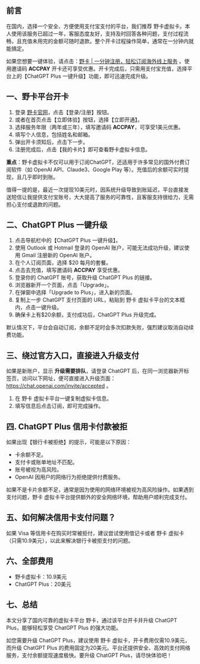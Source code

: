 ## 前言
在国内，选择一个安全、方便使用支付宝支付的平台，我们推荐 野卡虚拟卡。本人使用该服务已超过一年，客服态度友好，支持及时回答各种问题，支付过程流畅，且充值未用完的金额可随时退款。整个开卡过程操作简单，通常在一分钟内就能搞定。

如果您想要一键体验，请点击：[野卡 | 一分钟注册，轻松订阅海外线上服务](https://bit.ly/bewildcard) 。使用邀请码 **ACCPAY** 开卡还可享受优惠。开卡完成后，只需用支付宝充值，选择平台上的【ChatGPT Plus 一键升级】功能，即可迅速完成升级。

## 一、野卡平台开卡

1. 登录 [野卡官网](https://bit.ly/bewildcard)，点击【登录/注册】按钮。
2. 或者在首页点击【立即体验】按钮，选择【立即开通】。
3. 选择服务年限（两年或三年），填写邀请码 **ACCPAY**，可享受1美元优惠。
4. 填写个人信息，包括姓名和邮箱。
5. 弹出开卡须知后，点击下一步。
6. 注册完成后，点击【我的卡片】即可查看野卡虚拟卡信息。

**重点**：野卡虚拟卡不仅可以用于订阅ChatGPT，还适用于许多常见的国外付费订阅软件（如 OpenAI API、Claude3、Google Play 等）。充值后的余额可实时提现，且几乎即时到账。

值得一提的是，最近一次提现10美元时，因系统升级导致到账延迟，平台直接发送短信让我提供支付宝账号，大大提高了服务的可靠性，且客服支持很给力，无需担心支付或退款的问题。

## 二、ChatGPT Plus 一键升级

1. 点击导航栏中的【ChatGPT Plus 一键升级】。
2. 使用 Outlook 或 Hotmail 登录的 OpenAI 账户，可能无法成功升级，建议使用 Gmail 注册新的 OpenAI 账户。
3. 在个人订阅页面，选择 $20 每月的套餐。
4. 点击去充值，填写邀请码 **ACCPAY** 享受优惠。
5. 登录你的 ChatGPT 账号，获取升级 ChatGPT Plus 的链接。
6. 浏览器新开一个页面，点击「Upgrade」。
7. 在弹窗中选择「Upgrade to Plus」，进入新的页面。
8. 复制上一步 ChatGPT 支付页面的 URL，粘贴到 野卡 虚拟卡平台的文本框内，点击一键升级。
9. 确保卡上有$20余额，支付成功后，ChatGPT Plus 升级完成。

默认情况下，平台会自动订阅，余额不足时会多次扣款失败，强烈建议取消自动续费功能。

## 三、绕过官方入口，直接进入升级支付

如果是新账户，显示 **升级需要排队**，请登录 ChatGPT 后，在同一浏览器新开标签页，访问以下网址，便可直接进入升级页面： https://chat.openai.com/invite/accepted 。

1. 在 野卡 虚拟卡平台一键复制虚拟卡信息。
2. 填写信息后点击订阅，即可完成操作。

## 四. ChatGPT Plus 信用卡付款被拒

如果出现【银行卡被拒绝】的提示，可能是以下原因：
- 卡余额不足。
- 支付卡或账单地址不匹配。
- 账号被视为高风险。
- OpenAI 因用户的网络行为拒绝提供付费服务。

如果不是卡片余额不足，通常是因为使用的网络环境被视为高风险操作。如果遇到支付问题，野卡 虚拟卡平台提供额外的安全网络环境，帮助用户顺利完成支付。

## 五、如何解决信用卡支付问题？

如果 Visa 等信用卡在购买时常被拒付，建议尝试使用借记卡或者 野卡 虚拟卡（只需10.9美元），以此来解决银行卡被拒支付的问题。

## 六、全部费用

- 野卡虚拟卡：10.9美元
- ChatGPT Plus：20美元

## 七、总结

本文分享了国内可靠的虚拟卡平台 野卡，通过该平台开卡并升级 ChatGPT Plus，能够轻松享受 ChatGPT Plus 的强大功能。

如您需要升级 ChatGPT Plus，建议使用 野卡 虚拟卡，开卡费用仅需10.9美元，而升级 ChatGPT Plus 的费用固定为20美元。平台还提供安全、高效的支付网络服务，支付余额提现速度极快。要升级 ChatGPT Plus，请尽快体验吧！